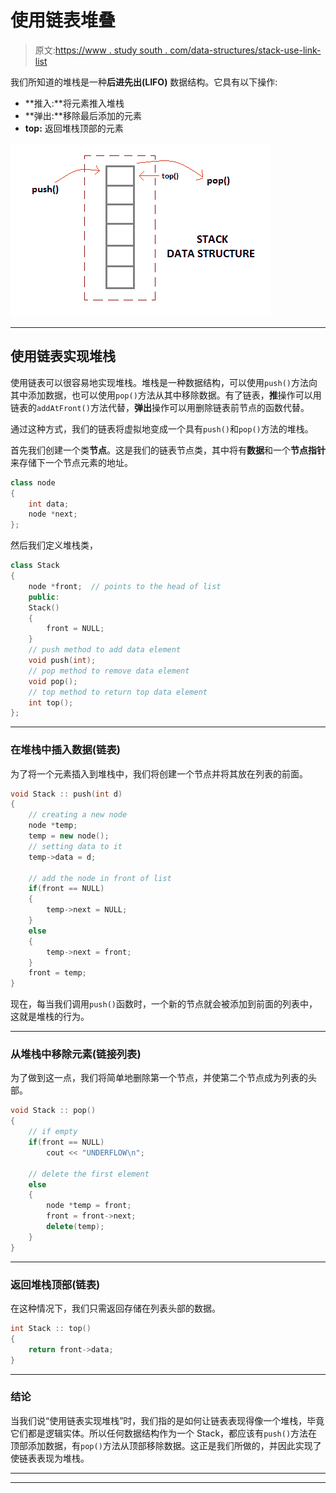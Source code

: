 # 使用链表堆叠

> 原文:[https://www . study south . com/data-structures/stack-use-link-list](https://www.studytonight.com/data-structures/stack-using-linked-list)

我们所知道的堆栈是一种**后进先出(LIFO)** 数据结构。它具有以下操作:

*   **推入:**将元素推入堆栈
*   **弹出:**移除最后添加的元素
*   **top:** 返回堆栈顶部的元素

![Stack using Linked List](img/d41e437abaedfd88c2c1c15b6ab87672.png)

* * *

## 使用链表实现堆栈

使用链表可以很容易地实现堆栈。堆栈是一种数据结构，可以使用`push()`方法向其中添加数据，也可以使用`pop()`方法从其中移除数据。有了链表，**推**操作可以用链表的`addAtFront()`方法代替，**弹出**操作可以用删除链表前节点的函数代替。

通过这种方式，我们的链表将虚拟地变成一个具有`push()`和`pop()`方法的堆栈。

首先我们创建一个类**节点**。这是我们的链表节点类，其中将有**数据**和一个**节点指针**来存储下一个节点元素的地址。

```cpp
class node
{
	int data;
	node *next;
};
```

然后我们定义堆栈类，

```cpp
class Stack
{
	node *front;  // points to the head of list
	public:
	Stack()
	{
		front = NULL;
	}
	// push method to add data element
	void push(int);
	// pop method to remove data element
	void pop();
	// top method to return top data element
	int top();
};
```

* * *

### 在堆栈中插入数据(链表)

为了将一个元素插入到堆栈中，我们将创建一个节点并将其放在列表的前面。

```cpp
void Stack :: push(int d)
{
	// creating a new node
	node *temp;
	temp = new node();
	// setting data to it
	temp->data = d;

	// add the node in front of list
	if(front == NULL)
	{
		temp->next = NULL;
	}
	else
	{
		temp->next = front;
	}
	front = temp;
}
```

现在，每当我们调用`push()`函数时，一个新的节点就会被添加到前面的列表中，这就是堆栈的行为。

* * *

### 从堆栈中移除元素(链接列表)

为了做到这一点，我们将简单地删除第一个节点，并使第二个节点成为列表的头部。

```cpp
void Stack :: pop()
{
	// if empty
	if(front == NULL)
		cout << "UNDERFLOW\n";

	// delete the first element
	else
	{
		node *temp = front;
		front = front->next;
		delete(temp);
	}
}
```

* * *

### 返回堆栈顶部(链表)

在这种情况下，我们只需返回存储在列表头部的数据。

```cpp
int Stack :: top()
{
	return front->data;
}
```

* * *

### 结论

当我们说“使用链表实现堆栈”时，我们指的是如何让链表表现得像一个堆栈，毕竟它们都是逻辑实体。所以任何数据结构作为一个 Stack，都应该有`push()`方法在顶部添加数据，有`pop()`方法从顶部移除数据。这正是我们所做的，并因此实现了使链表表现为堆栈。

* * *

* * *